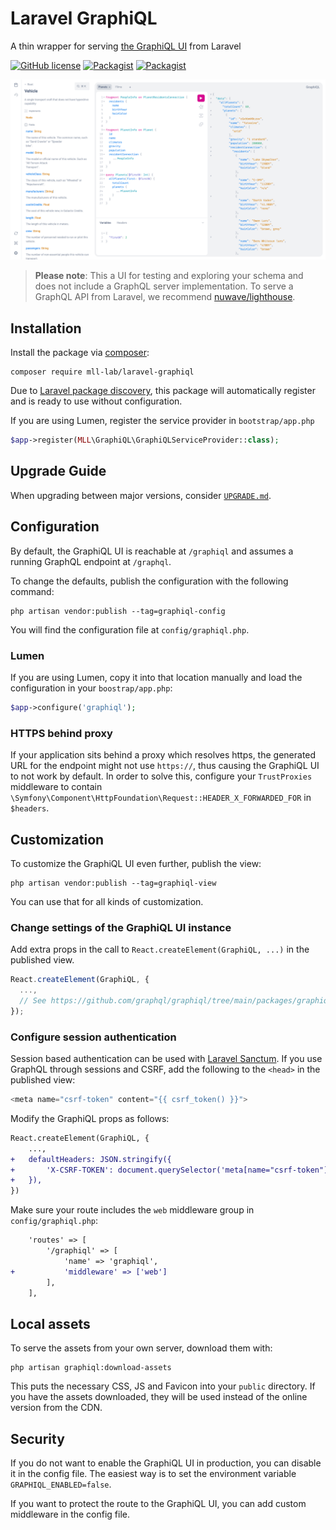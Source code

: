 # Laravel GraphiQL

A thin wrapper for serving [the GraphiQL UI](https://github.com/graphql/graphiql/tree/main/packages/graphiql) from Laravel

[![GitHub license](https://img.shields.io/github/license/mll-lab/laravel-graphiql.svg)](https://github.com/mll-lab/laravel-graphqil/blob/master/LICENSE)
[![Packagist](https://img.shields.io/packagist/v/mll-lab/laravel-graphiql.svg)](https://packagist.org/packages/mll-lab/laravel-graphqil)
[![Packagist](https://img.shields.io/packagist/dt/mll-lab/laravel-graphiql.svg)](https://packagist.org/packages/mll-lab/laravel-graphqil)

![Screenshot of GraphiQL with Doc Explorer Open](https://raw.githubusercontent.com/graphql/graphiql/main/packages/graphiql/resources/graphiql.png)

> **Please note**: This a UI for testing and exploring your schema and does not include a GraphQL server implementation.
> To serve a GraphQL API from Laravel, we recommend [nuwave/lighthouse](https://github.com/nuwave/lighthouse).

## Installation

Install the package via [composer](https://getcomposer.org):

    composer require mll-lab/laravel-graphiql

Due to [Laravel package discovery](https://laravel.com/docs/packages#package-discovery),
this package will automatically register and is ready to use without configuration.

If you are using Lumen, register the service provider in `bootstrap/app.php`

```php
$app->register(MLL\GraphiQL\GraphiQLServiceProvider::class);
```

## Upgrade Guide

When upgrading between major versions, consider [`UPGRADE.md`](UPGRADE.md).

## Configuration

By default, the GraphiQL UI is reachable at `/graphiql`
and assumes a running GraphQL endpoint at `/graphql`.

To change the defaults, publish the configuration with the following command:

    php artisan vendor:publish --tag=graphiql-config

You will find the configuration file at `config/graphiql.php`.

### Lumen

If you are using Lumen, copy it into that location manually and load the configuration
in your `boostrap/app.php`:

```php
$app->configure('graphiql');
```

### HTTPS behind proxy

If your application sits behind a proxy which resolves https, the generated URL for the endpoint
might not use `https://`, thus causing the GraphiQL UI to not work by default. In order to solve
this, configure your `TrustProxies` middleware to contain `\Symfony\Component\HttpFoundation\Request::HEADER_X_FORWARDED_FOR`
in `$headers`.

## Customization

To customize the GraphiQL UI even further, publish the view:

    php artisan vendor:publish --tag=graphiql-view

You can use that for all kinds of customization.

### Change settings of the GraphiQL UI instance

Add extra props in the call to `React.createElement(GraphiQL, ...)` in the published view.

```js
React.createElement(GraphiQL, {
  ...,
  // See https://github.com/graphql/graphiql/tree/main/packages/graphiql#props for available settings
});
```

### Configure session authentication

Session based authentication can be used with [Laravel Sanctum](https://laravel.com/docs/sanctum).
If you use GraphQL through sessions and CSRF, add the following to the `<head>` in the published view:

```php
<meta name="csrf-token" content="{{ csrf_token() }}">
```

Modify the GraphiQL props as follows:

```diff
React.createElement(GraphiQL, {
    ...,
+   defaultHeaders: JSON.stringify({
+       'X-CSRF-TOKEN': document.querySelector('meta[name="csrf-token"]').content,
+   }),
})
```

Make sure your route includes the `web` middleware group in `config/graphiql.php`:

```diff
    'routes' => [
        '/graphiql' => [
            'name' => 'graphiql',
+           'middleware' => ['web']
        ],
    ],
```

## Local assets

To serve the assets from your own server, download them with:

    php artisan graphiql:download-assets

This puts the necessary CSS, JS and Favicon into your `public` directory. If you have
the assets downloaded, they will be used instead of the online version from the CDN.

## Security

If you do not want to enable the GraphiQL UI in production, you can disable it in the config file.
The easiest way is to set the environment variable `GRAPHIQL_ENABLED=false`.

If you want to protect the route to the GraphiQL UI, you can add custom middleware in the config file.
